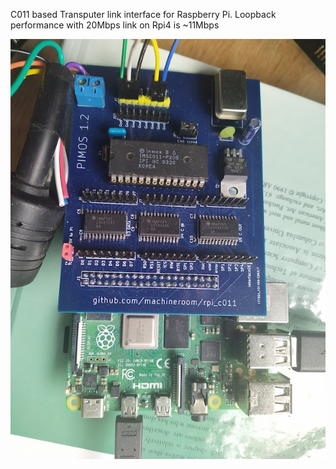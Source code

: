C011 based Transputer link interface for Raspberry Pi. Loopback performance with 20Mbps link on Rpi4 is ~11Mbps

![](IMG_20220502_114416_1.jpg)

